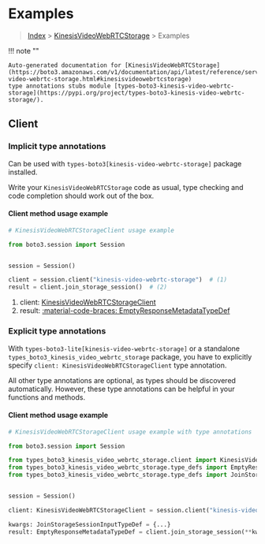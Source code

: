 # Examples

> [Index](../README.md) > [KinesisVideoWebRTCStorage](./README.md) > Examples

!!! note ""

    Auto-generated documentation for [KinesisVideoWebRTCStorage](https://boto3.amazonaws.com/v1/documentation/api/latest/reference/services/kinesis-video-webrtc-storage.html#kinesisvideowebrtcstorage)
    type annotations stubs module [types-boto3-kinesis-video-webrtc-storage](https://pypi.org/project/types-boto3-kinesis-video-webrtc-storage/).

## Client

### Implicit type annotations

Can be used with `types-boto3[kinesis-video-webrtc-storage]` package installed.

Write your `KinesisVideoWebRTCStorage` code as usual,
type checking and code completion should work out of the box.


#### Client method usage example

```python
# KinesisVideoWebRTCStorageClient usage example

from boto3.session import Session


session = Session()

client = session.client("kinesis-video-webrtc-storage")  # (1)
result = client.join_storage_session()  # (2)
```

1. client: [KinesisVideoWebRTCStorageClient](./client.md)
2. result: [:material-code-braces: EmptyResponseMetadataTypeDef](./type_defs.md#emptyresponsemetadatatypedef)






### Explicit type annotations

With `types-boto3-lite[kinesis-video-webrtc-storage]`
or a standalone `types_boto3_kinesis_video_webrtc_storage` package, you have to explicitly specify `client: KinesisVideoWebRTCStorageClient` type annotation.

All other type annotations are optional, as types should be discovered automatically.
However, these type annotations can be helpful in your functions and methods.


#### Client method usage example

```python
# KinesisVideoWebRTCStorageClient usage example with type annotations

from boto3.session import Session

from types_boto3_kinesis_video_webrtc_storage.client import KinesisVideoWebRTCStorageClient
from types_boto3_kinesis_video_webrtc_storage.type_defs import EmptyResponseMetadataTypeDef
from types_boto3_kinesis_video_webrtc_storage.type_defs import JoinStorageSessionInputTypeDef


session = Session()

client: KinesisVideoWebRTCStorageClient = session.client("kinesis-video-webrtc-storage")

kwargs: JoinStorageSessionInputTypeDef = {...}
result: EmptyResponseMetadataTypeDef = client.join_storage_session(**kwargs)
```






